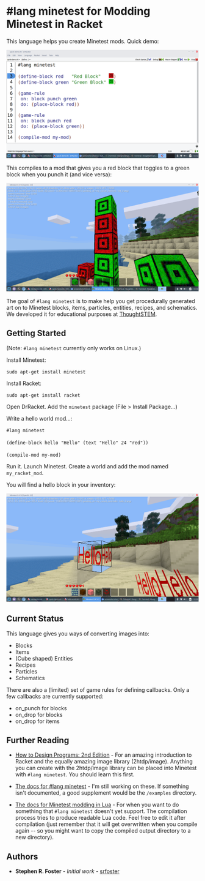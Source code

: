 # #lang minetest for Modding Minetest in Racket

This language helps you create Minetest mods.  Quick demo:

![Alt text](/examples/quick-demo.png?raw=true "Quick Demo")

This compiles to a mod that gives you a red block that toggles to a green block when you punch it (and vice versa):

![Alt text](/examples/quick-demo-result.png?raw=true "Quick Demo Result")

The goal of ``#lang minetest`` is to make help you get procedurally generated art on to Minetest blocks, items, particles, entities, recipes, and schematics.   We developed it for educational purposes at [ThoughtSTEM](http://thoughtstem.com).

## Getting Started

(Note: ``#lang minetest`` currently only works on Linux.)

Install Minetest:

```
sudo apt-get install minetest
```

Install Racket:

```
sudo apt-get install racket
```

Open DrRacket.  Add the `minetest` package (File > Install Package...)

Write a hello world mod...:

```
#lang minetest

(define-block hello "Hello" (text "Hello" 24 "red"))

(compile-mod my-mod)

```

Run it.  Launch Minetest.  Create a world and add the mod named ``my_racket_mod``.

You will find a hello block in your inventory:

![Alt text](/examples/hello-demo.png?raw=true "Hello")

## Current Status

This language gives you ways of converting images into:

* Blocks
* Items
* (Cube shaped) Entities 
* Recipes
* Particles
* Schematics

There are also a (limited) set of game rules for defining callbacks.  Only a few callbacks are currently supported:

* on_punch for blocks
* on_drop for blocks
* on_drop for items

## Further Reading

* [How to Design Programs: 2nd Edition](http://www.ccs.neu.edu/home/matthias/HtDP2e/) - For an amazing introduction to Racket and the equally amazing image library (2htdp/image).  Anything you can create with the 2htdp/image library can be placed into Minetest with ``#lang minetest``.  You should learn this first.

* [The docs for #lang minetest](http://docs.racket-lang.org/minetest/index.html) - I'm still working on these.  If something isn't documented, a good supplement would be the ``/examples`` directory.

* [The docs for Minetest modding in Lua](https://rubenwardy.com/minetest_modding_book/en/index.html) - For when you want to do something that ``#lang minetest`` doesn't yet support.  The compilation process tries to produce readable Lua code.  Feel free to edit it after compilation (just remember that it will get overwritten when you compile again -- so you might want to copy the compiled output directory to a new directory).

## Authors

* **Stephen R. Foster** - *Initial work* - [srfoster](https://github.com/srfoster)


